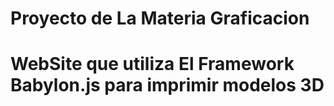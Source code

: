# Proyecto de La Materia Graficacion
# WebSite que utiliza El Framework Babylon.js para imprimir modelos 3D
